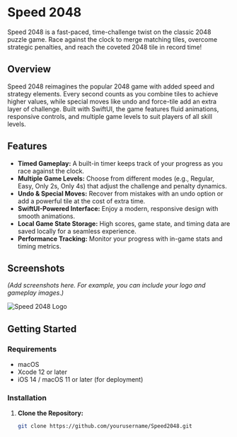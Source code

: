 # Speed 2048

Speed 2048 is a fast-paced, time-challenge twist on the classic 2048 puzzle game. Race against the clock to merge matching tiles, overcome strategic penalties, and reach the coveted 2048 tile in record time!

## Overview

Speed 2048 reimagines the popular 2048 game with added speed and strategy elements. Every second counts as you combine tiles to achieve higher values, while special moves like undo and force-tile add an extra layer of challenge. Built with SwiftUI, the game features fluid animations, responsive controls, and multiple game levels to suit players of all skill levels.

## Features

- **Timed Gameplay:** A built-in timer keeps track of your progress as you race against the clock.
- **Multiple Game Levels:** Choose from different modes (e.g., Regular, Easy, Only 2s, Only 4s) that adjust the challenge and penalty dynamics.
- **Undo & Special Moves:** Recover from mistakes with an undo option or add a powerful tile at the cost of extra time.
- **SwiftUI-Powered Interface:** Enjoy a modern, responsive design with smooth animations.
- **Local Game State Storage:** High scores, game state, and timing data are saved locally for a seamless experience.
- **Performance Tracking:** Monitor your progress with in-game stats and timing metrics.

## Screenshots

*(Add screenshots here. For example, you can include your logo and gameplay images.)*

![Speed 2048 Logo](logo.png)

## Getting Started

### Requirements

- macOS
- Xcode 12 or later
- iOS 14 / macOS 11 or later (for deployment)

### Installation

1. **Clone the Repository:**
   ```bash
   git clone https://github.com/yourusername/Speed2048.git
